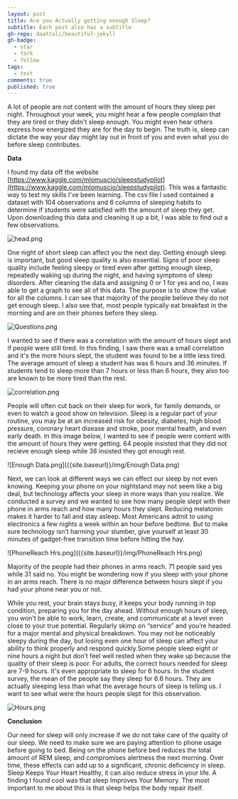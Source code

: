 ```yaml
---
layout: post
title: Are you Actually getting enough Sleep?
subtitle: Each post also has a subtitle
gh-repo: daattali/beautiful-jekyll
gh-badge:
  - star
  - fork
  - follow
tags:
  - test
comments: true
published: true
---
```


A lot of people are not content with the amount of hours they sleep per night. Throughout your week, you might hear a few people complain that they are tired or they didn't sleep enough. You might even hear others express how energized they are for the day to begin. The truth is, sleep can dictate the way your day might lay out in front of you and even what you do before sleep contributes. 



****Data****

I found my data off the website [https://www.kaggle.com/mlomuscio/sleepstudypilot](https://www.kaggle.com/mlomuscio/sleepstudypilot). This was a fantastic way to test my skills I've been learning. The csv.file I used contained a dataset with 104 observations and 6 columns of sleeping habits to determine if students were satisfied with the amount of sleep they get. Upon downloading this data and cleaning it up a bit, I was able to find out a few observations. 

![head.png]({{site.baseurl}}/img/head.png)

One night of short sleep can affect you the next day. Getting enough sleep is important, but good sleep quality is also essential. Signs of poor sleep quality include feeling sleepy or tired even after getting enough sleep, repeatedly waking up during the night, and having symptoms of sleep disorders. After cleaning the data and assigning 0 or 1 for yes and no, I was able to get a graph to see all of this data.  The purpose is to show the value for all the columns. I can see that majority of the people believe they do not get enough sleep. I also see that, most people typically eat breakfast in the morning and are on their phones before they sleep. 

![Questions.png]({{site.baseurl}}/img/Questions.png)

I wanted to see if there was a correlation with the amount of hours slept and if people were still tired. In this finding, I saw there was a small correlation and it's the more hours slept, the student was found to be a little less tired. The average amount of sleep a student has was 6 hours and 36 minutes. If students tend to sleep more than 7 hours or less than 6 hours, they also too are known to be more tired than the rest. 

![correlation.png]({{site.baseurl}}/img/correlation.png)


People will often cut back on their sleep for work, for family demands, or even to watch a good show on television. Sleep is a regular part of your routine, you may be at an increased risk for obesity, diabetes, high blood pressure, coronary heart disease and stroke, poor mental health, and even early death. In this image below, I wanted to see if people were content with the amount of hours they were getting. 64 people insisted that they did not recieve enough sleep while 38 insisted they got enough rest. 

![Enough Data.png]({{site.baseurl}}/img/Enough Data.png)


Next, we can look at different ways we can effect our sleep by not even knowing. Keeping your phone on your nightstand may not seem like a big deal, but technology affects your sleep in more ways than you realize. We conducted a survey and we wanted to see how many people slept with their phone in arms reach and how many hours they slept. Reducing melatonin makes it harder to fall and stay asleep. Most Americans admit to using electronics a few nights a week within an hour before bedtime. But to make sure technology isn’t harming your slumber, give yourself at least 30 minutes of gadget-free transition time before hitting the hay.

![PhoneReach Hrs.png]({{site.baseurl}}/img/PhoneReach Hrs.png)

Majority of the people had their phones in arms reach. 71 people said yes while 31 said no. You might be wondering now if you sleep with your phone in an arms reach. There is no major difference between hours slept if you had your phone near you or not. 



While you rest, your brain stays busy, it keeps your body running in top condition, preparing you for the day ahead. Without enough hours of sleep, you won’t be able to work, learn, create, and communicate at a level even close to your true potential. Regularly skimp on “service” and you’re headed for a major mental and physical breakdown. You may not be noticeably sleepy during the day, but losing even one hour of sleep can affect your ability to think properly and respond quickly.Some people sleep eight or nine hours a night but don’t feel well rested when they wake up because the quality of their sleep is poor. For adults, the correct hours needed for sleep are 7-9 hours. It's even appropriate to sleep for 6 hours. In the student survey, the mean of the people say they sleep for 6.6 hours. They are actually sleeping less than what the average hours of sleep is telling us. I want to see what were the hours people slept for this observation.

![Hours.png]({{site.baseurl}}/img/Hours.png)



****Conclusion****

Our need for sleep will only increase if we do not take care of the quality of our sleep. We need to make sure we are paying attention to phone usage before going to bed. Being on the phone before bed reduces the total amount of REM sleep, and compromises alertness the next morning. Over time, these effects can add up to a significant, chronic deficiency in sleep. Sleep Keeps Your Heart Healthy, it can also reduce stress in your life. A finding I found cool was that sleep Improves Your Memory. The most important to me about this is that sleep helps the body repair itself.

